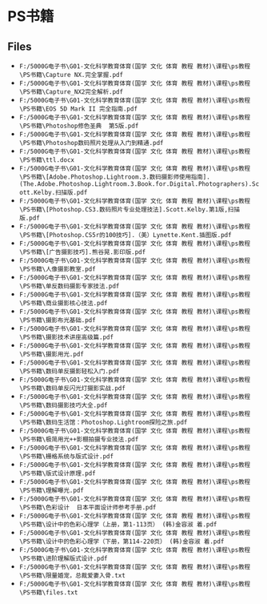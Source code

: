 # PS书籍

## Files

- `F:/5000G电子书\G01-文化科学教育体育(国学 文化 体育 教程 教材)\课程\ps教程\PS书籍\Capture NX.完全掌握.pdf`
- `F:/5000G电子书\G01-文化科学教育体育(国学 文化 体育 教程 教材)\课程\ps教程\PS书籍\Capture_NX2完全解析.pdf`
- `F:/5000G电子书\G01-文化科学教育体育(国学 文化 体育 教程 教材)\课程\ps教程\PS书籍\EOS 5D Mark II 完全指南.pdf`
- `F:/5000G电子书\G01-文化科学教育体育(国学 文化 体育 教程 教材)\课程\ps教程\PS书籍\Photoshop修色圣典  第5版.pdf`
- `F:/5000G电子书\G01-文化科学教育体育(国学 文化 体育 教程 教材)\课程\ps教程\PS书籍\Photoshop数码照片处理从入门到精通.pdf`
- `F:/5000G电子书\G01-文化科学教育体育(国学 文化 体育 教程 教材)\课程\ps教程\PS书籍\ttl.docx`
- `F:/5000G电子书\G01-文化科学教育体育(国学 文化 体育 教程 教材)\课程\ps教程\PS书籍\[Adobe.Photoshop.Lightroom.3.数码摄影师使用指南].(The.Adobe.Photoshop.Lightroom.3.Book.for.Digital.Photographers).Scott.Kelby.扫描版.pdf`
- `F:/5000G电子书\G01-文化科学教育体育(国学 文化 体育 教程 教材)\课程\ps教程\PS书籍\[Photoshop.CS3.数码照片专业处理技法].Scott.Kelby.第1版,扫描版.pdf`
- `F:/5000G电子书\G01-文化科学教育体育(国学 文化 体育 教程 教材)\课程\ps教程\PS书籍\[Photoshop.CS5r的100技巧].（美）Lynette.Kent.插图版.pdf`
- `F:/5000G电子书\G01-文化科学教育体育(国学 文化 体育 教程 教材)\课程\ps教程\PS书籍\[广告摄影技巧].熊谷晃.影印版.pdf`
- `F:/5000G电子书\G01-文化科学教育体育(国学 文化 体育 教程 教材)\课程\ps教程\PS书籍\人像摄影教室.pdf`
- `F:/5000G电子书\G01-文化科学教育体育(国学 文化 体育 教程 教材)\课程\ps教程\PS书籍\单反数码摄影专家技法.pdf`
- `F:/5000G电子书\G01-文化科学教育体育(国学 文化 体育 教程 教材)\课程\ps教程\PS书籍\商业摄影核心技法.pdf`
- `F:/5000G电子书\G01-文化科学教育体育(国学 文化 体育 教程 教材)\课程\ps教程\PS书籍\摄影布光基础.pdf`
- `F:/5000G电子书\G01-文化科学教育体育(国学 文化 体育 教程 教材)\课程\ps教程\PS书籍\摄影技术讲座高级篇.pdf`
- `F:/5000G电子书\G01-文化科学教育体育(国学 文化 体育 教程 教材)\课程\ps教程\PS书籍\摄影用光.pdf`
- `F:/5000G电子书\G01-文化科学教育体育(国学 文化 体育 教程 教材)\课程\ps教程\PS书籍\数码单反摄影轻松入门.pdf`
- `F:/5000G电子书\G01-文化科学教育体育(国学 文化 体育 教程 教材)\课程\ps教程\PS书籍\数码单反闪光灯摄影实战.pdf`
- `F:/5000G电子书\G01-文化科学教育体育(国学 文化 体育 教程 教材)\课程\ps教程\PS书籍\数码摄影技巧大全.pdf`
- `F:/5000G电子书\G01-文化科学教育体育(国学 文化 体育 教程 教材)\课程\ps教程\PS书籍\数码生活馆：Photoshop.Lightroom探险之旅.pdf`
- `F:/5000G电子书\G01-文化科学教育体育(国学 文化 体育 教程 教材)\课程\ps教程\PS书籍\极简用光++影棚拍摄专业技法.pdf`
- `F:/5000G电子书\G01-文化科学教育体育(国学 文化 体育 教程 教材)\课程\ps教程\PS书籍\栅格系统与版式设计.pdf`
- `F:/5000G电子书\G01-文化科学教育体育(国学 文化 体育 教程 教材)\课程\ps教程\PS书籍\版式设计原理.pdf`
- `F:/5000G电子书\G01-文化科学教育体育(国学 文化 体育 教程 教材)\课程\ps教程\PS书籍\理解曝光.pdf`
- `F:/5000G电子书\G01-文化科学教育体育(国学 文化 体育 教程 教材)\课程\ps教程\PS书籍\色彩设计  日本平面设计师参考手册.pdf`
- `F:/5000G电子书\G01-文化科学教育体育(国学 文化 体育 教程 教材)\课程\ps教程\PS书籍\设计中的色彩心理学（上册，第1-113页） (韩)金容淑 着.pdf`
- `F:/5000G电子书\G01-文化科学教育体育(国学 文化 体育 教程 教材)\课程\ps教程\PS书籍\设计中的色彩心理学（下册，第114-220页） (韩)金容淑 着.pdf`
- `F:/5000G电子书\G01-文化科学教育体育(国学 文化 体育 教程 教材)\课程\ps教程\PS书籍\进阶理解版式设计.pdf`
- `F:/5000G电子书\G01-文化科学教育体育(国学 文化 体育 教程 教材)\课程\ps教程\PS书籍\限量婚宠，总裁爱妻入骨.txt`
- `F:/5000G电子书\G01-文化科学教育体育(国学 文化 体育 教程 教材)\课程\ps教程\PS书籍\files.txt`
